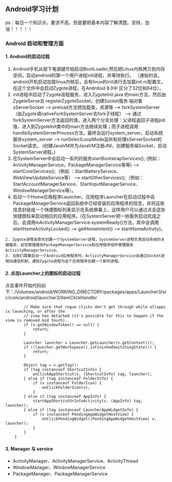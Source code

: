 ## Android学习计划

ps：每日一个知识点，要求不高，但是要把基本内容了解清楚。坚持，加油！！！！！

### Android 启动和管理方面
#### 1. Android的启动过程
  1. Android手机从按下电源键开始启动BootLoader,然后把Linux内核拷贝到内存空间，启动android的第一个用户进程init进程，并等待执行。
     （通俗的说，android开机启动加载linux内核后，会有linux的init进行去加载init.rc配置文，在这个文件中会启动Zygote进程，在Andrdoid 8.0中
      区分了32位和64位）。
  2. init进程中启动了Zygote进程服务，进入ZygoteInit.java 的main方法，然后由ZygeteServe去 registerZygoteSocket，创建Socket服务
     端对象sServerSocket  --> preload方法预加载类，资源等  --> forkSystemServer（由Zygote调nativeForkSystemServer去fork子线程）
     -->  通过forkSystemServer方法返回的值，进入两个分支处理：父进程返回子进程pid值，进入到ZygoteInit类中的main方法继续处理；而子进程调用handleSystemServerProcess方法，最终会运行system_server。启动系统服务system_server  -->  runSelectLoopMode监听和处理sServerSocket的Socket请求。
     (创建JavaVM并为JavaVM注册JNI，创建服务端Socket，启动SystemServer进程。)
  3. 在SystemServer中会启动一系列的服务startBootstrapServices(); (例如：ActivityManagerService，PackageManagerService等等) --> startCoreServices();（例如 ：StartBatteryService、WebViewUpdateService等）  --> startOtherServices();（例如： StartAccountManagerService、StartInputManagerService、WindowManagerService等）。
  4. 启动一个Home应用程序Launcher。应用程序Launcher在启动过程中会PackageManagerService返回系统中已经安装的应用程序的信息，并将这些信息封装成一个快捷图标列表显示在系统屏幕上，这样用户可以通过点击这些快捷图标来启动相应的应用程序。(在SystemServer把一些服务启动完成之后，会调用mActivityManagerService.systemReady()方法，其中会调用startHomeActivityLocked() --> getHomeIntent()  --> startHomeActivity)。
  
```1. 系统启动时init进程会创建Zygote进程，Zygote进程负责后续Android应用程序框架层的其它进程的创建和启动工作。（可以使用ps查看）
2. Zygote进程会首先创建一个SystemServer进程，SystemServer进程负责启动系统的关键服务，如包管理服务PackageManagerService和应用程序组件管理服务ActivityManagerService。
3. 当我们需要启动一个Android应用程序时，ActivityManagerService会通过Socket进程间通信机制，通知Zygote进程为这个应用程序创建一个新的进程。
```
  
#### 2. 点击Launcher上的图标的启动过程  
   点击事件开始代码如下：/Volumes/android/WORKING_DIRECTORY/packages/apps/Launcher3/src/com/android/launcher3/ItemClickHandler
```private static void onClick(View v) {
        // Make sure that rogue clicks don't get through while allapps is launching, or after the
        // view has detached (it's possible for this to happen if the view is removed mid touch).
        if (v.getWindowToken() == null) {
            return;
        }

        Launcher launcher = Launcher.getLauncher(v.getContext());
        if (!launcher.getWorkspace().isFinishedSwitchingState()) {
            return;
        }

        Object tag = v.getTag();
        if (tag instanceof ShortcutInfo) {
            onClickAppShortcut(v, (ShortcutInfo) tag, launcher);
        } else if (tag instanceof FolderInfo) {
            if (v instanceof FolderIcon) {
                onClickFolderIcon(v);
            }
        } else if (tag instanceof AppInfo) {
            startAppShortcutOrInfoActivity(v, (AppInfo) tag, launcher);
        } else if (tag instanceof LauncherAppWidgetInfo) {
            if (v instanceof PendingAppWidgetHostView) {
                onClickPendingWidget((PendingAppWidgetHostView) v, launcher);
            }
        }
    }

```


#### 3. Manager 与 service
* ActivityManager、ActivityManagerService、ActivityThread
* WindowManager、WindowManagerService
* PackageManager、PackageManagerService
